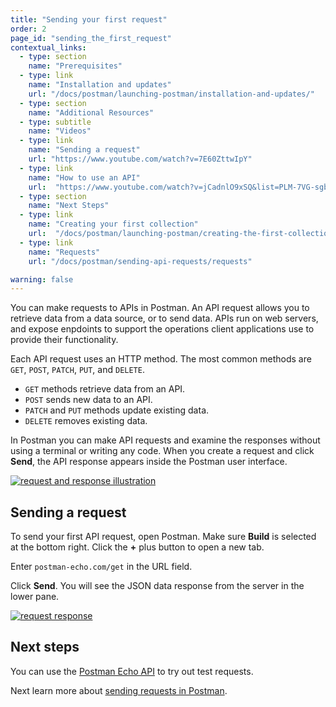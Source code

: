 ```yaml
---
title: "Sending your first request"
order: 2
page_id: "sending_the_first_request"
contextual_links:
  - type: section
    name: "Prerequisites"
  - type: link
    name: "Installation and updates"
    url: "/docs/postman/launching-postman/installation-and-updates/"
  - type: section
    name: "Additional Resources"
  - type: subtitle
    name: "Videos"
  - type: link
    name: "Sending a request"
    url: "https://www.youtube.com/watch?v=7E60ZttwIpY"
  - type: link
    name: "How to use an API"
    url:  "https://www.youtube.com/watch?v=jCadnlO9xSQ&list=PLM-7VG-sgbtBBnWb2Jc5kufgtWYEmiMAw"
  - type: section
    name: "Next Steps"
  - type: link
    name: "Creating your first collection"
    url:  "/docs/postman/launching-postman/creating-the-first-collection/"
  - type: link
    name: "Requests"
    url: "/docs/postman/sending-api-requests/requests"

warning: false
---
```


You can make requests to APIs in Postman. An API request allows you to retrieve data from a data source, or to send data. APIs run on web servers, and expose enpdoints to support the operations client applications use to provide their functionality.

Each API request uses an HTTP method. The most common methods are `GET`, `POST`, `PATCH`, `PUT`, and `DELETE`.

* `GET` methods retrieve data from an API.
* `POST` sends new data to an API.
* `PATCH` and `PUT` methods update existing data.
* `DELETE` removes existing data.

In Postman you can make API requests and examine the responses without using a terminal or writing any code. When you create a request and click **Send**, the API response appears inside the Postman user interface.

[![request and response illustration](https://assets.postman.com/postman-docs/anatomy-of-a-request.png)](https://assets.postman.com/postman-docs/anatomy-of-a-request.png)

## Sending a request

To send your first API request, open Postman. Make sure __Build__ is selected at the bottom right. Click the __+__ plus button to open a new tab.

Enter `postman-echo.com/get` in the URL field.

Click **Send**. You will see the JSON data response from the server in the lower pane.

[![request response](https://assets.postman.com/postman-docs/Request-repsonse.png)](https://assets.postman.com/postman-docs/Request-repsonse.png)

## Next steps

You can use the [Postman Echo API](https://docs.postman-echo.com/) to try out test requests.

Next learn more about [sending requests in Postman](/docs/postman/sending-api-requests/requests/).
